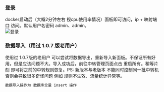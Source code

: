 ### 登录  
docker启动后（大概2分钟左右 视cpu使用率情况）面板即可访问，ip + 映射端口 访问。默认用户名密码 admin、admin。  
![登录](https://github.com/noobcfy/wikis/blob/dev/Screenshots/login.png)

### 数据导入（用过 1.0.7 版老用户）

使用过 1.0.7版的老用户 可以尝试将数据导出，重新导入新面板。不保证所有好用，但是应该问题不大。导入成功后，前往中转管理页面点击 重启所有。稍等片刻 即可将之前的中转规则恢复。PS: 新版本与老版本  不能同时控制同一批中转机 否则会导致很多奇怪问题 例如 规则不生效、流量统计异常等。  

```txt
数据导入操作为 数据库全量 insert 操作 
````